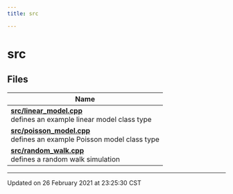 ```yaml
---
title: src

---
```


# src



## Files

| Name           |
| -------------- |
| **[src/linear_model.cpp](/eg-cpp-library/docs/api/files/linear__model_8cpp/#file-linear_model.cpp)** <br>defines an example linear model class type  |
| **[src/poisson_model.cpp](/eg-cpp-library/docs/api/files/poisson__model_8cpp/#file-poisson_model.cpp)** <br>defines an example Poisson model class type  |
| **[src/random_walk.cpp](/eg-cpp-library/docs/api/files/random__walk_8cpp/#file-random_walk.cpp)** <br>defines a random walk simulation  |







-------------------------------

Updated on 26 February 2021 at 23:25:30 CST
